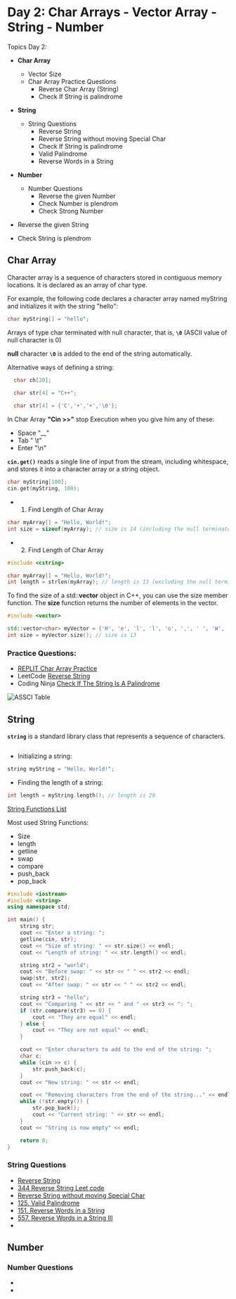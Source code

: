 
# Day 2: Char Arrays - Vector Array - String - Number

Topics Day 2:
- **Char Array**
    - Vector Size
    - Char Array Practice Questions
        - Reverse Char Array (String)
        - Check If String is palindrome
- **String** 
    - String Questions
        - Reverse String 
        - Reverse String without moving Special Char
        - Check If String is palindrome
        - Valid Palindrome
        - Reverse Words in a String

- **Number** 
    - Number Questions
        - Reverse the given Number
        - Check Number is plendrom
        - Check Strong Number 

- Reverse the given String
- Check String is plendrom




## Char Array

Character array is a sequence of characters stored in contiguous memory locations. It is declared as an array of char type.

For example, the following code declares a character array named myString and initializes it with the string "hello":

```c++
char myString[] = "hello";
```

Arrays of type char terminated with null character, that is, **`\0`** (ASCII value of null character is 0)

**null** character **`\0`** is added to the end of the string automatically.

Alternative ways of defining a string:
```c++
  char ch[20];
  
  char str[4] = "C++";

  char str[4] = {'C','+','+','\0'};
```


In Char Array **"Cin >>"** stop Execution when you give him any of these: 
- Space          "__"
- Tab            " \t"
- Enter          "\n"  


**`cin.get()`** reads a single line of input from the stream, including whitespace, and stores it into a character array or a string object.
```c++
char myString[100];
cin.get(myString, 100);
```

- 1. Find Length of Char Array
```c++
char myArray[] = "Hello, World!";
int size = sizeof(myArray); // size is 14 (including the null terminator)
```

- 2. Find Length of Char Array
```c++
#include <cstring>

char myArray[] = "Hello, World!";
int length = strlen(myArray); // length is 13 (excluding the null terminator)
```

To find the size of a std::**vector<char>** object in C++, you can use the size member function. The **size** function returns the number of elements in the vector.

```c++
#include <vector>

std::vector<char> myVector = {'H', 'e', 'l', 'l', 'o', ',', ' ', 'W', 'o', 'r', 'l', 'd', '!'};
int size = myVector.size(); // size is 13
```

### Practice Questions:
- [REPLIT Char Array Practice](https://replit.com/@ahaniqbal/Char-Array-Reverse-Character-ArrayString#main.cpp)
- LeetCode [Reverse String](https://leetcode.com/problems/reverse-string/) 
- Coding Ninja [Check If The String Is A Palindrome](https://www.codingninjas.com/codestudio/problems/check-if-the-string-is-a-palindrome_1062633#:~:text=Example%20%3A,string%20is%20also%20a%20palindrome.)



![ASSCI Table](https://camo.githubusercontent.com/2d5391bdfdc17f64e1bea83a10af59f0d4852170ff08e336883396f891d40f1e/68747470733a2f2f7072657062797465732d6d6973632d696d616765732e73332e61702d736f7574682d312e616d617a6f6e6177732e636f6d2f6173736574732f313637343535323635323136302d41534349492532305461626c65253230437070312e706e67)


## String 

**`string`** is a standard library class that represents a sequence of characters. 

```c++

```


- Initializing a string:
```c++
string myString = "Hello, World!";
```

- Finding the length of a string:
```c++
int length = myString.length(); // length is 29
```
[String Functions List](https://cplusplus.com/reference/string/string/)

Most used String Functions:

- Size
- length
- getline
- swap
- compare
- push_back
- pop_back

```c++
#include <iostream>
#include <string>
using namespace std;

int main() {
    string str;
    cout << "Enter a string: ";
    getline(cin, str);
    cout << "Size of string: " << str.size() << endl;
    cout << "Length of string: " << str.length() << endl;

    string str2 = "world";
    cout << "Before swap: " << str << " " << str2 << endl;
    swap(str, str2);
    cout << "After swap: " << str << " " << str2 << endl;

    string str3 = "hello";
    cout << "Comparing " << str << " and " << str3 << ": ";
    if (str.compare(str3) == 0) {
        cout << "They are equal" << endl;
    } else {
        cout << "They are not equal" << endl;
    }

    cout << "Enter characters to add to the end of the string: ";
    char c;
    while (cin >> c) {
        str.push_back(c);
    }
    cout << "New string: " << str << endl;

    cout << "Removing characters from the end of the string..." << endl;
    while (!str.empty()) {
        str.pop_back();
        cout << "Current string: " << str << endl;
    }
    cout << "String is now empty" << endl;

    return 0;
}

```

### String Questions 
- [Reverse String](https://replit.com/@ahaniqbal/String-Reverse-String-)
- [344 Reverse String Leet code](https://leetcode.com/problems/reverse-string/description/)
- [Reverse String without moving Special Char](https://replit.com/@ahaniqbal/Reverse-String-without-moving-special)
- [125. Valid Palindrome](https://leetcode.com/problems/valid-palindrome/)
- [151.  Reverse Words in a String](https://leetcode.com/problems/reverse-words-in-a-string/)
- [557. Reverse Words in a String III](https://leetcode.com/problems/reverse-words-in-a-string-iii/)
- []()





## Number


### Number Questions
- []()
- []()
